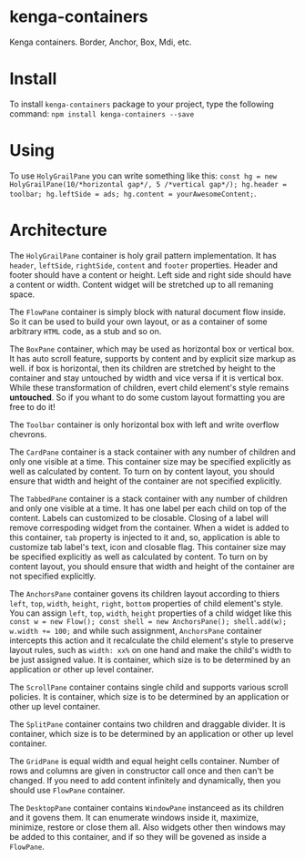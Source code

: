 # kenga-containers
Kenga containers. Border, Anchor, Box, Mdi, etc.

# Install
To install `kenga-containers` package to your project, type the following command:
`npm install kenga-containers --save`

# Using
To use `HolyGrailPane` you can write something like this: `const hg = new HolyGrailPane(10/*horizontal gap*/, 5 /*vertical gap*/); hg.header = toolbar; hg.leftSide = ads; hg.content = yourAwesomeContent;`.

# Architecture
The `HolyGrailPane` container is holy grail pattern implementation. It has `header`, `leftSide`, `rightSide`, `content` and `footer` properties.
Header and footer should have a content or height. Left side and right side should have a content or width. Content widget will be stretched up to all remaning space.

The `FlowPane` container is simply block with natural document flow inside. So it can be used to build your own layout, or as a container of some arbitrary `HTML` code, as a stub and so on.

The `BoxPane` container, which may be used as horizontal box or vertical box. It has auto scroll feature, supports by content and by explicit size markup as well.
if box is horizontal, then its children are stretched by height to the container and stay untouched by width and vice versa if it is vertical box.
While these transformation of children, evert child element's style remains **untouched**. So if you whant to do some custom layout formatting you are free to do it!

The `Toolbar` container is only horizontal box with left and write overflow chevrons.

The `CardPane` container is a stack container with any number of children and only one visible at a time.
This container size may be specified explicitly as well as calculated by content.
To turn on by content layout, you should ensure that width and height of the container are not specified explicitly.

The `TabbedPane` container is a stack container with any number of children and only one visible at a time.
It has one label per each child on top of the content. Labels can customized to be closable. Closing of a label will remove correspoding widget from the container.
When a widet is added to this container, `tab` property is injected to it and, so, application is able to customize tab label's text, icon and closable flag.
This container size may be specified explicitly as well as calculated by content.
To turn on by content layout, you should ensure that width and height of the container are not specified explicitly.

The `AnchorsPane` container govens its children layout according to thiers `left`, `top`, `width`, `height`, `right`, `bottom` properties of child element's style.
You can assign `left`, `top`, `width`, `height` properties of a child widget like this `const w = new Flow(); const shell = new AnchorsPane(); shell.add(w); w.width += 100;` and while such assignment,
`AnchorsPane` container intercepts this action and it recalculate the child element's style to preserve layout rules, such as `width: xx%` on one hand and make the child's width to be just assigned value.
It is container, which size is to be determined by an application or other up level container. 

The `ScrollPane` container contains single child and supports various scroll policies.
It is container, which size is to be determined by an application or other up level container.

The `SplitPane` container contains two children and draggable divider.
It is container, which size is to be determined by an application or other up level container.

The `GridPane` is equal width and equal height cells container. Number of rows and columns are given in constructor call once and then can't be changed.
If you need to add content infinitely and dynamically, then you should use `FlowPane` container.

The `DesktopPane` container contains `WindowPane` instanceed as its children and it govens them. It can enumerate windows inside it, maximize, minimize, restore or close them all.
Also widgets other then windows may be added to this container, and if so they will be govened as inside a `FlowPane`.
